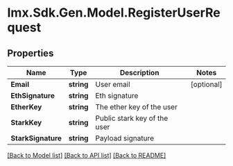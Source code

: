 # Imx.Sdk.Gen.Model.RegisterUserRequest

## Properties

Name | Type | Description | Notes
------------ | ------------- | ------------- | -------------
**Email** | **string** | User email | [optional] 
**EthSignature** | **string** | Eth signature | 
**EtherKey** | **string** | The ether key of the user | 
**StarkKey** | **string** | Public stark key of the user | 
**StarkSignature** | **string** | Payload signature | 

[[Back to Model list]](../README.md#documentation-for-models) [[Back to API list]](../README.md#documentation-for-api-endpoints) [[Back to README]](../README.md)

